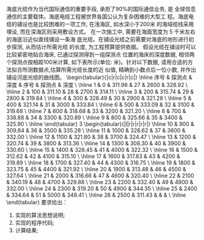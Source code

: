 海底光缆作为当代国际通信的重要手段, 承担了90\%的国际通信业务, 是 全球信息通信的主要载体。海底电缆工程被世界各国公认为复杂困难的大型工 程。海底电缆的铺设也是比较困难的一项工作, 在浅海区, 如水深小于200米 的海域缆线采用埋设, 而在深海区则采用敷设方式。
在一次施工中, 需要在海面宽度为 5 千米左右的海底沿近似直线铺设一条海 底光缆。在铺设光缆之前需要对海底的地形进行初步探测, 从而估计所需光缆 的长度, 为工程预算提供依据。
假设光缆在铺设时可以比较紧密地贴合海床, 已通过探测得到一组探测点 位置的海床的深度数据, 相邻两个探测点按相距100米计算, 如下表所示(单位: 米)。针对以下数据, 请用合适的方法拟合所测数据点,估算所需光缆长度的近 似值, 精确到小数点后一位小数, 并作出铺设河底光缆的曲线图。
\begin{tabular}{|c|r|c|c|r|c|}
\hline 序号 & 探测点 & 深度 & 序号 & 探测点 & 深度 \\
\hline 1 & 0 & 311.96 & 27 & 2600 & 328.92 \\
\hline 2 & 100 & 311.10 & 28 & 2700 & 314.11 \\
\hline 3 & 200 & 315.74 & 29 & 2800 & 319.84 \\
\hline 4 & 300 & 328.49 & 30 & 2900 & 321.28 \\
\hline 5 & 400 & 321.14 & 31 & 3000 & 333.84 \\
\hline 6 & 500 & 333.09 & 32 & 3100 & 319.68 \\
\hline 7 & 600 & 318.68 & 33 & 3200 & 321.20 \\
\hline 8 & 700 & 338.88 & 34 & 3300 & 320.89 \\
\hline 9 & 800 & 325.66 & 35 & 3400 & 325.90 \\
\hline
\end{tabular}
3
\begin{tabular}{|l|r|r|r|r|r|}
\hline 10 & 900 & 309.84 & 36 & 3500 & 335.28 \\
\hline 11 & 1000 & 328.62 & 37 & 3600 & 332.00 \\
\hline 12 & 1100 & 321.80 & 38 & 3700 & 324.47 \\
\hline 13 & 1200 & 320.74 & 39 & 3800 & 313.36 \\
\hline 14 & 1300 & 308.30 & 40 & 3900 & 330.60 \\
\hline 15 & 1400 & 328.45 & 41 & 4000 & 322.32 \\
\hline 16 & 1500 & 312.62 & 42 & 4100 & 315.10 \\
\hline 17 & 1600 & 317.83 & 43 & 4200 & 319.89 \\
\hline 18 & 1700 & 327.40 & 44 & 4300 & 316.75 \\
\hline 19 & 1800 & 323.75 & 45 & 4400 & 321.92 \\
\hline 20 & 1900 & 313.48 & 46 & 4500 & 327.64 \\
\hline 21 & 2000 & 316.66 & 47 & 4600 & 320.40 \\
\hline 22 & 2100 & 340.19 & 48 & 4700 & 329.88 \\
\hline 23 & 2200 & 332.40 & 49 & 4800 & 332.00 \\
\hline 24 & 2300 & 319.20 & 50 & 4900 & 344.35 \\
\hline 25 & 2400 & 334.64 & 51 & 5000 & 348.41 \\
\hline 26 & 2500 & 311.43 & & & \\
\hline
\end{tabular} 
要求给出：
1. 实现的算法思想说明;
2. 实现的程序代码;
3. 计算结果;
